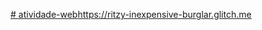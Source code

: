 [# atividade-web](https://ritzy-inexpensive-burglar.glitch.me)https://ritzy-inexpensive-burglar.glitch.me
